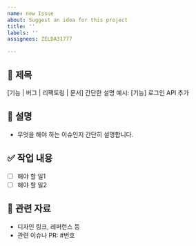 ```yaml
---
name: new Issue
about: Suggest an idea for this project
title: ''
labels: ''
assignees: ZELDA31777

---
```


## 📌 제목
[기능 | 버그 | 리팩토링 | 문서] 간단한 설명
예시: [기능] 로그인 API 추가

## 📝 설명
- 무엇을 해야 하는 이슈인지 간단히 설명합니다.

## ✅ 작업 내용
- [ ] 해야 할 일1
- [ ] 해야 할 일2

## 📎 관련 자료
- 디자인 링크, 레퍼런스 등
- 관련 이슈나 PR: #번호

